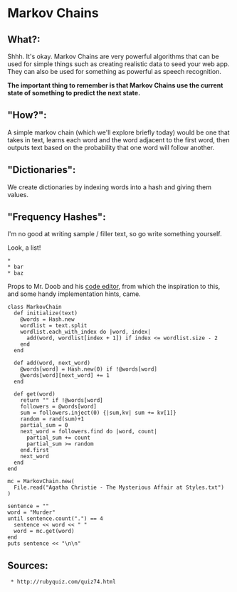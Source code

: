 # Markov Chains

## What?:

  Shhh. It's okay. Markov Chains are very powerful algorithms that can be used for simple things such as creating realistic data to seed your web app. They can also be used for something as powerful as speech recognition. 

  **The important thing to remember is that Markov Chains use the current state of something to predict the next state.** 

## "How?":

   A simple markov chain (which we'll explore briefly today) would be one that takes in text, learns each word and the word adjacent to the first word, then outputs text based on the probability that one word will follow another.

## "Dictionaries":

   We create dictionaries by indexing words into a hash and giving them values.

## "Frequency Hashes":


   I'm no good at writing sample / filler text, so go write something yourself.

   Look, a list!

    * 
    * bar
    * baz



   Props to Mr. Doob and his [code editor](http://mrdoob.com/projects/code-editor/), from which
   the inspiration to this, and some handy implementation hints, came.

 



    class MarkovChain
      def initialize(text)
        @words = Hash.new
        wordlist = text.split
        wordlist.each_with_index do |word, index|
          add(word, wordlist[index + 1]) if index <= wordlist.size - 2
        end
      end

      def add(word, next_word)
        @words[word] = Hash.new(0) if !@words[word]
        @words[word][next_word] += 1
      end

      def get(word)
        return "" if !@words[word]
        followers = @words[word]
        sum = followers.inject(0) {|sum,kv| sum += kv[1]}
        random = rand(sum)+1
        partial_sum = 0
        next_word = followers.find do |word, count|
          partial_sum += count
          partial_sum >= random
        end.first
        next_word
      end
    end

    mc = MarkovChain.new(
      File.read("Agatha Christie - The Mysterious Affair at Styles.txt")
    )

    sentence = ""
    word = "Murder"
    until sentence.count(".") == 4
      sentence << word << " "
      word = mc.get(word)
    end
    puts sentence << "\n\n"


  ## Sources:

     * http://rubyquiz.com/quiz74.html
     